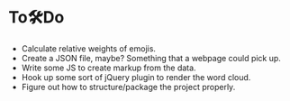 # To🛠Do

- Calculate relative weights of emojis.
- Create a JSON file, maybe? Something that a webpage could pick up.
- Write some JS to create markup from the data.
- Hook up some sort of jQuery plugin to render the word cloud.
- Figure out how to structure/package the project properly.
